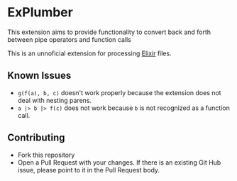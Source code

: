 # ExPlumber

This extension aims to provide functionality to convert back and forth between pipe operators and function calls

This is an unnoficial extension for processing [Elixir](http://elixir-lang.org) files.

## Known Issues

- `g(f(a), b, c)` doesn't work properly because the extension does not deal with nesting parens.
- `a |> b |> f(c)` does not work because `b` is not recognized as a function call.

## Contributing

- Fork this repository
- Open a Pull Request with your changes. If there is an existing Git Hub issue, please point to it in the Pull Request body.
